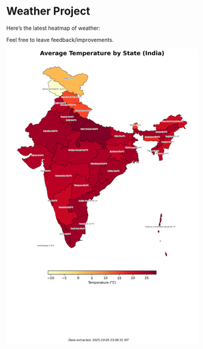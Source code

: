# Weather Project

Here’s the latest heatmap of weather:

Feel free to leave feedback/improvements.

![India Heatmap](docs/assets/india_heatmap.png?v=E2AB39)
